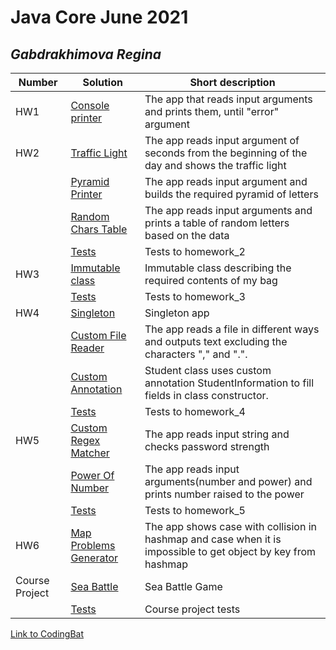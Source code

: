# Java Core June 2021

## *Gabdrakhimova Regina*

| Number | Solution  | Short description
| --- | --- | --- |
| HW1 | [Console printer](https://github.com/NikolaevArtem/Java_Core_June_2021/tree/feature/ReginaGabdrakhimova/src/main/java/homework_1) | The app that reads input arguments and prints them, until "error" argument |
| HW2 | [Traffic Light](https://github.com/NikolaevArtem/Java_Core_June_2021/tree/feature/ReginaGabdrakhimova/src/main/java/homework_2/traffic_light ) | The app reads input argument of seconds from the beginning of the day and shows the traffic light |
|     | [Pyramid Printer](https://github.com/NikolaevArtem/Java_Core_June_2021/tree/feature/ReginaGabdrakhimova/src/main/java/homework_2/pyramid_printer ) | The app reads input argument and builds the required pyramid of letters |
|     | [Random Chars Table](https://github.com/NikolaevArtem/Java_Core_June_2021/tree/feature/ReginaGabdrakhimova/src/main/java/homework_2/random_chars_table ) | The app reads input arguments and prints a table of random letters based on the data |
|     | [Tests](https://github.com/NikolaevArtem/Java_Core_June_2021/tree/feature/ReginaGabdrakhimova/src/test/java/homework_2_tests ) | Tests to homework_2 |
| HW3 | [Immutable class](https://github.com/NikolaevArtem/Java_Core_June_2021/tree/feature/ReginaGabdrakhimova/src/main/java/homework_3/immutable_class ) | Immutable class describing the required contents of my bag |
|     | [Tests](https://github.com/NikolaevArtem/Java_Core_June_2021/tree/feature/ReginaGabdrakhimova/src/test/java/homework_3_tests ) | Tests to homework_3 |
| HW4 | [Singleton](https://github.com/NikolaevArtem/Java_Core_June_2021/tree/feature/ReginaGabdrakhimova/src/main/java/homework_4/singleton ) | Singleton app |
|     | [Custom File Reader](https://github.com/NikolaevArtem/Java_Core_June_2021/tree/feature/ReginaGabdrakhimova/src/main/java/homework_4/custom_file_reader ) | The app reads a file in different ways and outputs text excluding the characters "," and ".". |
|     | [Custom Annotation](https://github.com/NikolaevArtem/Java_Core_June_2021/tree/feature/ReginaGabdrakhimova/src/main/java/homework_4/custom_annotation ) | Student class uses custom annotation StudentInformation to fill fields in class constructor. |
|     | [Tests](https://github.com/NikolaevArtem/Java_Core_June_2021/tree/feature/ReginaGabdrakhimova/src/test/java/homework_4_tests ) | Tests to homework_4 |
| HW5 | [Custom Regex Matcher](https://github.com/NikolaevArtem/Java_Core_June_2021/tree/feature/ReginaGabdrakhimova/src/main/java/homework_5/custom_regex_matcher ) | The app reads input string and checks password strength |
|     | [Power Of Number](https://github.com/NikolaevArtem/Java_Core_June_2021/tree/feature/ReginaGabdrakhimova/src/main/java/homework_5/power_of_number ) | The app reads input arguments(number and power) and prints number raised to the power |
|     | [Tests](https://github.com/NikolaevArtem/Java_Core_June_2021/tree/feature/ReginaGabdrakhimova/src/test/java/homework_5_tests ) | Tests to homework_5 |
| HW6 | [Map Problems Generator](https://github.com/NikolaevArtem/Java_Core_June_2021/tree/feature/ReginaGabdrakhimova/src/main/java/homework_6/map_problems_generator ) | The app shows case with collision in hashmap and case when it is impossible to get object by key from hashmap |
| Course Project | [Sea Battle](https://github.com/NikolaevArtem/Java_Core_June_2021/tree/feature/ReginaGabdrakhimova/src/main/java/course_project ) | Sea Battle Game |
|     | [Tests](https://github.com/NikolaevArtem/Java_Core_June_2021/tree/feature/ReginaGabdrakhimova/src/test/java/course_project_test ) | Course project tests |

[Link to CodingBat](https://codingbat.com/done?user=gabdrakhimovarr@gmail.com&tag=707251349)
